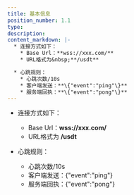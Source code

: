 ```yaml
---
title: 基本信息
position_number: 1.1
type:
description:
content_markdown: |-
  * 连接方式如下：
    * Base Url：**wss://xxx.com/**
    * URL格式为&nbsp;**/usdt**

  * 心跳规则：
    * 心跳次数/10s
    * 客户端发送：**\{"event":"ping"\}**
    * 服务端回执：**\{"event":"pong"\}**
---
```


* 连接方式如下：
  * Base Url：**wss://xxx.com/**
  * URL格式为&nbsp;**/usdt**

* 心跳规则：
  * 心跳次数/10s
  * 客户端发送：\{"event":"ping"\}
  * 服务端回执：\{"event":"pong"\}
